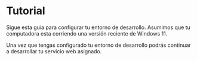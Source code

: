 # Tutorial

Sigue esta guía para configurar tu entorno de desarrollo. Asumimos que tu
computadora esta corriendo una versión reciente de Windows 11.

Una vez que tengas configurado tu entorno de desarrollo podrás continuar a
desarrollar tu servicio web asignado.

